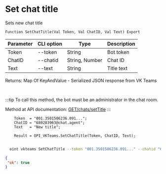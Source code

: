﻿---
sidebar_position: 12
---

# Set chat title
 Sets new chat title



`Function SetChatTitle(Val Token, Val ChatID, Val Text) Export`

  | Parameter | CLI option | Type | Description |
  |-|-|-|-|
  | Token | --token | String | Bot token |
  | ChatID | --chatid | String, Number | Chat ID |
  | Text | --text | String | Title text |

  
  Returns:  Map Of KeyAndValue - Serialized JSON response from VK Teams

<br/>

:::tip
To call this method, the bot must be an administrator in the chat room.

 Method at API documentation: [GET ​​/chats/setTitle](https://teams.vk.com/botapi/#/chats/get_chats_setTitle)
:::
<br/>


```bsl title="Code example"
    Token  = "001.3501506236.091...";
    ChatID = "689203963@chat.agent";
    Text   = "New title";

    Result = OPI_VKTeams.SetChatTitle(Token, ChatID, Text);
```



```sh title="CLI command example"
    
  oint vkteams SetChatTitle --token "001.3501506236.091..." --chatid "689203963@chat.agent" --text %text%

```

```json title="Result"
{
 "ok": true
}
```
